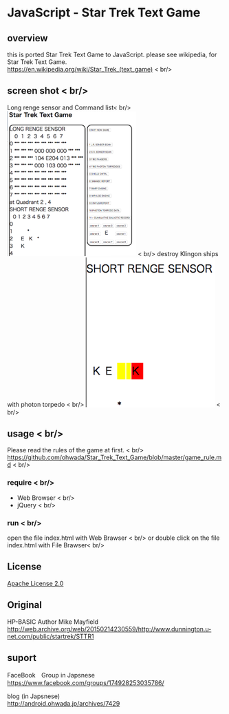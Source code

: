 # JavaScript - Star Trek Text Game

## overview
this is ported Star Trek Text Game to JavaScript.
please see wikipedia, for Star Trek Text Game. <br/>
https://en.wikipedia.org/wiki/Star_Trek_(text_game) < br/>

## screen shot < br/>

Long renge sensor and Command list< br/>
<img src="https://github.com/ohwada/Star_Trek_Text_Game/blob/master/javascript/docs/screenshot_javascript.png" width="300" />  < br/>
destroy Klingon ships with photon torpedo < br/>
<img src="https://github.com/ohwada/Star_Trek_Text_Game/blob/master/javascript/docs/screenshot_js_torpedo.png" width="300" />  < br/>

## usage < br/>
Please read the rules of the game at first.  < br/>
https://github.com/ohwada/Star_Trek_Text_Game/blob/master/game_rule.md < br/>

### require < br/>
- Web Browser < br/>
- jQuery < br/>

### run < br/>
open the file index.html with Web Brawser < br/>
or double click on the file index.html with File Brawser< br/>

## License 
[Apache License 2.0](https://www.apache.org/licenses/LICENSE-2.0)

## Original
HP-BASIC Author Mike Mayfield
http://web.archive.org/web/20150214230559/http://www.dunnington.u-net.com/public/startrek/STTR1

## suport <br/>
FaceBook　Group in Japsnese <br/>
https://www.facebook.com/groups/174928253035786/

blog (in Japsnese) <br/>
http://android.ohwada.jp/archives/7429 <br/>
